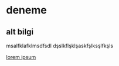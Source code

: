 # deneme

## alt bilgi
msalfklafklmsdfsdl
dşslkflşklşaskfşlksşlfkşls

[lorem ipsum](http://google.com)